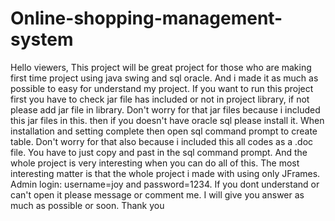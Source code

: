 # Online-shopping-management-system
Hello viewers, 
This project will be great project for those who are making first time project using java swing and sql oracle. And i made it as much as possible to easy for understand my project. If you want to run this project first you have to check jar file has included or not in project library, if not please add jar file in library. Don't worry for that jar files because i included this jar files in this. then if you doesn't have oracle sql please install it. When installation and setting complete then open sql command prompt to create table. Don't worry for that also because i included this all codes as a .doc file. You have to just copy and past in the sql command prompt. And the whole project is very interesting when you can do all of this. The most interesting matter is that the whole project i made with using only JFrames. Admin login: username=joy and password=1234. If you dont understand or can't open it please message or comment me. I will give you answer as much as possible or soon. Thank you
